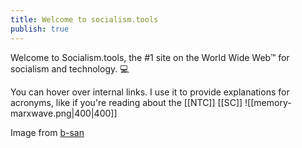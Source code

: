 ```yaml
---
title: Welcome to socialism.tools
publish: true
---
```

Welcome to Socialism.tools, the #1 site on the World Wide Web™ for socialism and technology. 💻

You can hover over internal links. I use it to provide explanations for acronyms, like if you're reading about the [[NTC]] [[SC]]
![[memory-marxwave.png|400|400]]

Image from [b-san](https://www.tumblr.com/b-san/172057009329/please-enjoy-this-image-i-created-for-my?source=share)